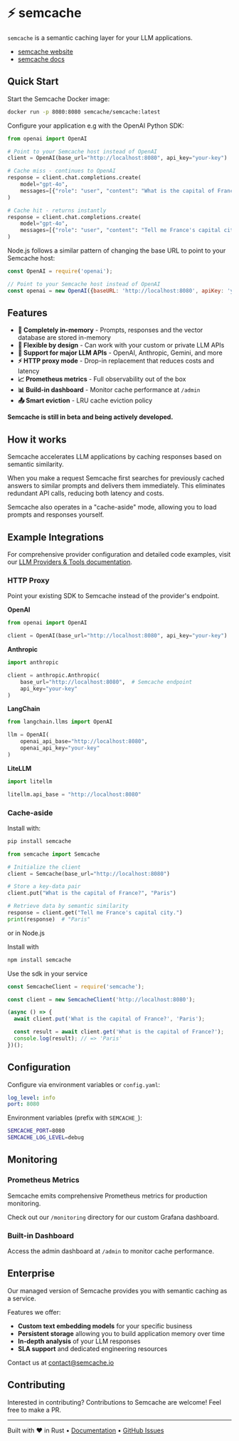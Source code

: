 # ⚡ semcache

`semcache` is a semantic caching layer for your LLM applications. 

- [semcache website](https://semcache.io)
- [semcache docs](https://docs.semcache.io)

## Quick Start

Start the Semcache Docker image:

```bash
docker run -p 8080:8080 semcache/semcache:latest
```

Configure your application e.g with the OpenAI Python SDK:

```python
from openai import OpenAI

# Point to your Semcache host instead of OpenAI
client = OpenAI(base_url="http://localhost:8080", api_key="your-key")

# Cache miss - continues to OpenAI
response = client.chat.completions.create(
    model="gpt-4o",
    messages=[{"role": "user", "content": "What is the capital of France?"}]
)

# Cache hit - returns instantly 
response = client.chat.completions.create(
    model="gpt-4o",
    messages=[{"role": "user", "content": "Tell me France's capital city"}]
)
```

Node.js follows a similar pattern of changing the base URL to point to your Semcache host:

```js
const OpenAI = require('openai');

// Point to your Semcache host instead of OpenAI
const openai = new OpenAI({baseURL: 'http://localhost:8080', apiKey: 'your-key'});
```

## Features

- **🧠 Completely in-memory** - Prompts, responses and the vector database are stored in-memory
- **🎯 Flexible by design** - Can work with your custom or private LLM APIs
- **🔌 Support for major LLM APIs** - OpenAI, Anthropic, Gemini, and more
- **⚡ HTTP proxy mode** - Drop-in replacement that reduces costs and latency
- **📈 Prometheus metrics** - Full observability out of the box
- **📊 Build-in dashboard** - Monitor cache performance at `/admin`
- **📤 Smart eviction** - LRU cache eviction policy


**Semcache is still in beta and being actively developed.**

## How it works

Semcache accelerates LLM applications by caching responses based on semantic similarity.

When you make a request Semcache first searches for previously cached answers to similar prompts and delivers them immediately. This eliminates redundant API calls, reducing both latency and costs.

Semcache also operates in a "cache-aside" mode, allowing you to load prompts and responses yourself.

## Example Integrations

For comprehensive provider configuration and detailed code examples, visit our [LLM Providers & Tools documentation](https://docs.semcache.io/docs/llm-providers-tools).

### HTTP Proxy

Point your existing SDK to Semcache instead of the provider's endpoint.

**OpenAI**
```python
from openai import OpenAI

client = OpenAI(base_url="http://localhost:8080", api_key="your-key")
```

**Anthropic**
```python
import anthropic

client = anthropic.Anthropic(
    base_url="http://localhost:8080",  # Semcache endpoint
    api_key="your-key"
)
```

**LangChain**
```python
from langchain.llms import OpenAI

llm = OpenAI(
    openai_api_base="http://localhost:8080",
    openai_api_key="your-key"
)
```

**LiteLLM**
```python
import litellm

litellm.api_base = "http://localhost:8080"
```


### Cache-aside
Install with:
```bash
pip install semcache
```

```python
from semcache import Semcache

# Initialize the client
client = Semcache(base_url="http://localhost:8080")

# Store a key-data pair
client.put("What is the capital of France?", "Paris")

# Retrieve data by semantic similarity
response = client.get("Tell me France's capital city.")
print(response)  # "Paris"
```


or in Node.js

Install with
```bash
npm install semcache
```
Use the sdk in your service

```javascript
const SemcacheClient = require('semcache');

const client = new SemcacheClient('http://localhost:8080');

(async () => {
  await client.put('What is the capital of France?', 'Paris');

  const result = await client.get('What is the capital of France?');
  console.log(result); // => 'Paris'
})();
```

## Configuration

Configure via environment variables or `config.yaml`:

```yaml
log_level: info
port: 8080
```

Environment variables (prefix with `SEMCACHE_`):
```bash
SEMCACHE_PORT=8080
SEMCACHE_LOG_LEVEL=debug
```

## Monitoring

### Prometheus Metrics

Semcache emits comprehensive Prometheus metrics for production monitoring.

Check out our `/monitoring` directory for our custom Grafana dashboard.

### Built-in Dashboard

Access the admin dashboard at `/admin` to monitor cache performance.

## Enterprise

Our managed version of Semcache provides you with semantic caching as a service.

Features we offer:
- **Custom text embedding models** for your specific business 
- **Persistent storage** allowing you to build application memory over time 
- **In-depth analysis** of your LLM responses
- **SLA support** and dedicated engineering resources

Contact us at [contact@semcache.io](mailto:contact@semcache.io)

## Contributing

Interested in contributing? Contributions to Semcache are welcome! Feel free to make a PR.

---

Built with ❤️ in Rust • [Documentation](https://docs.semcache.io) • [GitHub Issues](https://github.com/sensoris/semcache/issues)
